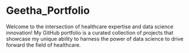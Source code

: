 # Geetha_Portfolio
Welcome to the intersection of healthcare expertise and data science innovation! My GitHub portfolio is a curated collection of projects that showcase my unique ability to harness the power of data science to drive forward the field of healthcare. 

